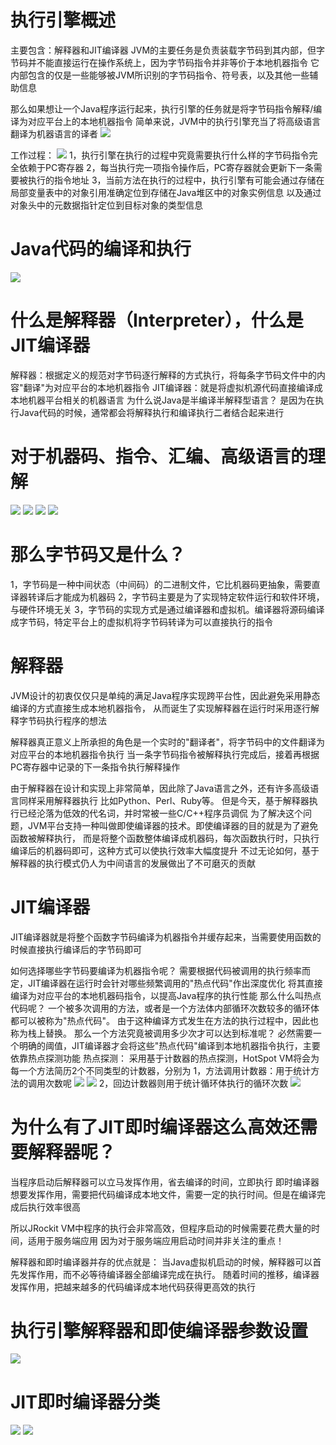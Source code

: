 # 执行引擎概述
主要包含：解释器和JIT编译器
JVM的主要任务是负责装载字节码到其内部，但字节码并不能直接运行在操作系统上，因为字节码指令并非等价于本地机器指令
它内部包含的仅是一些能够被JVM所识别的字节码指令、符号表，以及其他一些辅助信息

那么如果想让一个Java程序运行起来，执行引擎的任务就是将字节码指令解释/编译为对应平台上的本地机器指令
简单来说，JVM中的执行引擎充当了将高级语言翻译为机器语言的译者
![](./images/字节码指令翻译为对应平台的机器码指令.png)

工作过程：
![](./images/执行引擎的工作过程.png)
1，执行引擎在执行的过程中究竟需要执行什么样的字节码指令完全依赖于PC寄存器
2，每当执行完一项指令操作后，PC寄存器就会更新下一条需要被执行的指令地址
3，当前方法在执行的过程中，执行引擎有可能会通过存储在局部变量表中的对象引用准确定位到存储在Java堆区中的对象实例信息
以及通过对象头中的元数据指针定位到目标对象的类型信息

# Java代码的编译和执行
![](./images/Java代码编译和执行过程.png)

# 什么是解释器（Interpreter），什么是JIT编译器
解释器：根据定义的规范对字节码逐行解释的方式执行，将每条字节码文件中的内容"翻译"为对应平台的本地机器指令
JIT编译器：就是将虚拟机源代码直接编译成本地机器平台相关的机器语言
为什么说Java是半编译半解释型语言？
    是因为在执行Java代码的时候，通常都会将解释执行和编译执行二者结合起来进行

# 对于机器码、指令、汇编、高级语言的理解
![](./images/机器码.png)
![](./images/指令.png)
![](./images/汇编.png)
![](./images/高级语言.png)

# 那么字节码又是什么？
1，字节码是一种中间状态（中间码）的二进制文件，它比机器码更抽象，需要直译器转译后才能成为机器码
2，字节码主要是为了实现特定软件运行和软件环境，与硬件环境无关
3，字节码的实现方式是通过编译器和虚拟机。编译器将源码编译成字节码，特定平台上的虚拟机将字节码转译为可以直接执行的指令

# 解释器
JVM设计的初衷仅仅只是单纯的满足Java程序实现跨平台性，因此避免采用静态编译的方式直接生成本地机器指令，
从而诞生了实现解释器在运行时采用逐行解释字节码执行程序的想法

解释器真正意义上所承担的角色是一个实时的"翻译者"，将字节码中的文件翻译为对应平台的本地机器指令执行
当一条字节码指令被解释执行完成后，接着再根据PC寄存器中记录的下一条指令执行解释操作

由于解释器在设计和实现上非常简单，因此除了Java语言之外，还有许多高级语言同样采用解释器执行
比如Python、Perl、Ruby等。
但是今天，基于解释器执行已经沦落为低效的代名词，并时常被一些C/C++程序员调侃
为了解决这个问题，JVM平台支持一种叫做即使编译器的技术。即使编译器的目的就是为了避免函数被解释执行，
而是将整个函数整体编译成机器码，每次函数执行时，只执行编译后的机器码即可，这种方式可以使执行效率大幅度提升
不过无论如何，基于解释器的执行模式仍人为中间语言的发展做出了不可磨灭的贡献

# JIT编译器
JIT编译器就是将整个函数字节码编译为机器指令并缓存起来，当需要使用函数的时候直接执行编译后的字节码即可

如何选择哪些字节码要编译为机器指令呢？
    需要根据代码被调用的执行频率而定，JIT编译器在运行时会针对哪些频繁调用的"热点代码"作出深度优化
    将其直接编译为对应平台的本地机器码指令，以提高Java程序的执行性能
那么什么叫热点代码呢？
    一个被多次调用的方法，或者是一个方法体内部循环次数较多的循环体都可以被称为"热点代码"。
    由于这种编译方式发生在方法的执行过程中，因此也称为栈上替换。
那么一个方法究竟被调用多少次才可以达到标准呢？
    必然需要一个明确的阈值，JIT编译器才会将这些"热点代码"编译到本地机器指令执行，主要依靠热点探测功能
热点探测：
    采用基于计数器的热点探测，HotSpot VM将会为每一个方法简历2个不同类型的计数器，分别为
        1，方法调用计数器：用于统计方法的调用次数呢
            ![](./images/方法调用计数器.png)
            ![](./images/热度衰减.png)
        2，回边计数器则用于统计循环体执行的循环次数
            ![](./images/回边计数器.png)

# 为什么有了JIT即时编译器这么高效还需要解释器呢？
当程序启动后解释器可以立马发挥作用，省去编译的时间，立即执行
即时编译器想要发挥作用，需要把代码编译成本地文件，需要一定的执行时间。但是在编译完成后执行效率很高

所以JRockit VM中程序的执行会非常高效，但程序启动的时候需要花费大量的时间，适用于服务端应用
因为对于服务端应用启动时间并非关注的重点！

解释器和即时编译器并存的优点就是：
    当Java虚拟机启动的时候，解释器可以首先发挥作用，而不必等待编译器全部编译完成在执行。
    随着时间的推移，编译器发挥作用，把越来越多的代码编译成本地代码获得更高效的执行

# 执行引擎解释器和即使编译器参数设置
![](./images/解释器&即时编译器参数设置.png)

# JIT即时编译器分类
![](./images/JIT即时编译器分类.png)
![](./images/C1和C2编译器的优化策略.png)
